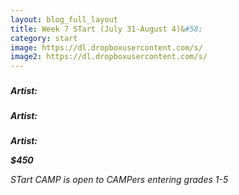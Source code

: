 ```yaml
---
layout: blog_full_layout
title: Week 7 STart (July 31-August 4)&#58; 
category: start
image: https://dl.dropboxusercontent.com/s/
image2: https://dl.dropboxusercontent.com/s/
---
```


### 

###  

**_Artist:_** 


### 


**_Artist:_** 


### 

**_Artist:_** 

**_$450_**

*STart CAMP is open to CAMPers entering grades 1-5*
